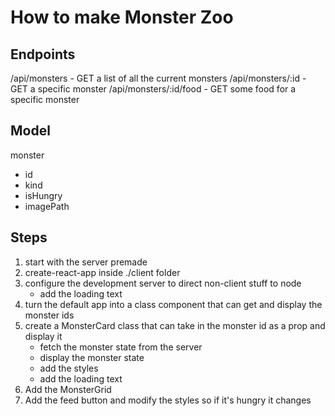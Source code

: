 How to make Monster Zoo
=======================

Endpoints
---------
/api/monsters           - GET a list of all the current monsters
/api/monsters/:id       - GET a specific monster
/api/monsters/:id/food  - GET some food for a specific monster 

Model
-----
monster

- id
- kind
- isHungry
- imagePath

Steps
-----
1. start with the server premade
2. create-react-app inside ./client folder
3. configure the development server to direct non-client stuff to node
    - add the loading text
4. turn the default app into a class component that can get and display the monster ids
5. create a MonsterCard class that can take in the monster id as a prop and display it
    - fetch the monster state from the server
    - display the monster state
    - add the styles
    - add the loading text
6. Add the MonsterGrid
7. Add the feed button and modify the styles so if it's hungry it changes